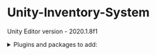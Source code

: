 # Unity-Inventory-System

Unity Editor version - 2020.1.8f1


<details>
  <summary>Plugins and packages to add:</summary>
  
- UniRx - version 7.1.0 - https://github.com/neuecc/UniRx/releases/tag/7.1.0
  
- UniTask - version 2.0.36 - https://github.com/Cysharp/UniTask/releases/tag/2.0.36 

- Extenject - version 9.2.0 - unity package - upm

- Addressables - version 1.8.5 - unity package - upm

- Unity reorderable list - https://github.com/cfoulston/Unity-Reorderable-List - unity package - upm

- Free 2D Mega Pack 1.0 - unity package - upm
</details>
